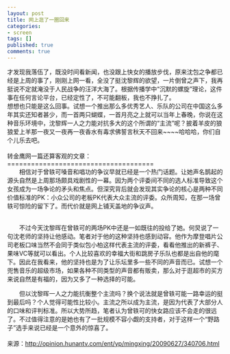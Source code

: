 ```yaml
---
layout: post
title: 网上逛了一圈回来
categories:
- screen
tags: []
published: true
comments: true
---
```

<p>才发现我落伍了，既没时间看新闻，也没跟上快女的播放步伐，原来沈包之争都已经是上周的事了，刚刚上网一看，全没了挺沈黎辉的欲望，一片倒曾之声下，我再挺说不定就淹没于人民战争的汪洋大海了。根据传播学中“沉默的螺旋”理论，这件事在任何言论平台，已经定性了，不可能翻板，我也不挣扎了。<br />想想也只能是这么回事。试想一个推出那么多优秀艺人、乐队的公司在中国这么多年其实还知者甚少，而一首两只蝴蝶，一首月亮之上就可以当年上春晚，你说在这种音乐环境中，沈黎辉一人之力能对抗多大的这个所谓的“主流”呢？披着羊皮的狼狼爱上羊那一夜又一夜再一夜香水有毒求佛誓言秋天不回来~~~~哈哈哈，你们自个儿乐去吧。<br /><br />转金鹰网一篇还算客观的文章：<br />=====================================<br />　　相信对于曾轶可嗓音和唱功的争议早就已经是一个热门话题。让她声名鹊起的源头自然是上周那场颇具戏剧性的一幕。因为两个评委间不同的选人标准导致这个女孩成为一场争论的矛头和焦点。但深究背后就会发现其实争论的核心是两种不同价值标准的PK：小众公司的老板PK代表大众主流的评委。众所周知，在那一场曾轶可惊险的留下了。而代价就是网上铺天盖地的争议声。<br /><br />
<p>　　不过今天沈黎晖在曾轶可的两场PK中还是一如既往的投给了她。何炅说了一句沈老师的坚持让他感动。笔者对于他的这种坚持也感到动容。他作为摩登唱片公司老板口味当然不会同于类似包小柏这样代表主流的评委，看看他推出的新裤子、果味VC等就可以看出。个人比较喜欢的幸福大街和跳房子乐队也都是出自他的麾下。因此在我看来，他的坚持也是为了让乐坛里多一些不同的声音而已。试想一个兜售音乐的超级市场，如果各种不同类型的声音都有贩卖，那么对于逛超市的买方来说自然是有福的，因为又多了一种选择的可能。</p>
<p>　　但以沈黎晖一人之力能抗衡整个主流吗？换个说法就是曾轶可能一路幸运的挺到最后吗？个人觉得可能性比较小。主流之所以成为主流，是因为代表了大部分人的口味和评判标准。所以大势所趋，笔者认为曾轶可的快女路应该不会走的很远了。不过值得注意的是她也有了一批规模不容小觑的支持者，对于这样一个“野路子”选手来说已经是一个意外的惊喜了。<br /><br />来源：<a href="http://opinion.hunantv.com/ent/yp/mingxing/20090627/340706.html">http://opinion.hunantv.com/ent/yp/mingxing/20090627/340706.html</a></p></p>
